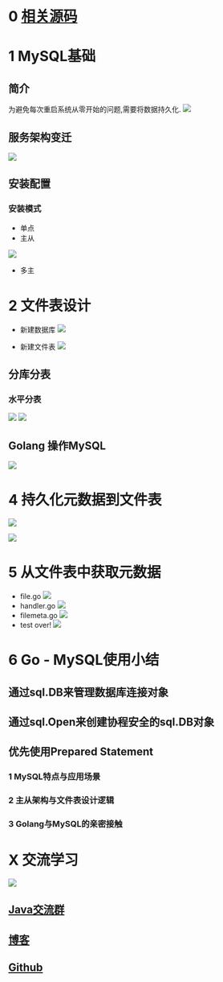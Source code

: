 # 0 [相关源码](https://github.com/Wasabi1234/Go-Cloud-Store)

# 1 MySQL基础
## 简介
为避免每次重启系统从零开始的问题,需要将数据持久化.
![](https://upload-images.jianshu.io/upload_images/16782311-d59a5f2a87c4a342.png?imageMogr2/auto-orient/strip%7CimageView2/2/w/1240)

## 服务架构变迁
![](https://upload-images.jianshu.io/upload_images/16782311-7888a1be823355ef.png?imageMogr2/auto-orient/strip%7CimageView2/2/w/1240)

## 安装配置
### 安装模式
- 单点
- 主从

![](https://upload-images.jianshu.io/upload_images/16782311-a588e4e352f3b543.png?imageMogr2/auto-orient/strip%7CimageView2/2/w/1240)

- 多主

# 2 文件表设计
- 新建数据库
![](https://upload-images.jianshu.io/upload_images/16782311-93d994cc266e86d3.png?imageMogr2/auto-orient/strip%7CimageView2/2/w/1240)

- 新建文件表
![](https://upload-images.jianshu.io/upload_images/16782311-03abc93755e61f19.png?imageMogr2/auto-orient/strip%7CimageView2/2/w/1240)

## 分库分表
### 水平分表
![](https://upload-images.jianshu.io/upload_images/16782311-1cd30450d73cbafa.png?imageMogr2/auto-orient/strip%7CimageView2/2/w/1240)
![](https://upload-images.jianshu.io/upload_images/16782311-1dcc2a59e1813009.png?imageMogr2/auto-orient/strip%7CimageView2/2/w/1240)

## Golang 操作MySQL
![](https://upload-images.jianshu.io/upload_images/16782311-e96ba8777c17421c.png?imageMogr2/auto-orient/strip%7CimageView2/2/w/1240)

# 4 持久化元数据到文件表
![](https://upload-images.jianshu.io/upload_images/16782311-c495ccb60d234cd8.png?imageMogr2/auto-orient/strip%7CimageView2/2/w/1240)

![](https://upload-images.jianshu.io/upload_images/16782311-86b0de25058fd99a.png?imageMogr2/auto-orient/strip%7CimageView2/2/w/1240)

# 5  从文件表中获取元数据
- file.go
![](https://upload-images.jianshu.io/upload_images/16782311-df37fab7de1abb14.png?imageMogr2/auto-orient/strip%7CimageView2/2/w/1240)
- handler.go
![](https://upload-images.jianshu.io/upload_images/16782311-f716d1c342913724.png?imageMogr2/auto-orient/strip%7CimageView2/2/w/1240)
- filemeta.go
![](https://upload-images.jianshu.io/upload_images/16782311-a58f2e525809ead1.png?imageMogr2/auto-orient/strip%7CimageView2/2/w/1240)
- test over!
![](https://upload-images.jianshu.io/upload_images/16782311-2dd492a053782a40.png?imageMogr2/auto-orient/strip%7CimageView2/2/w/1240)

# 6 Go - MySQL使用小结
## 通过sqI.DB来管理数据库连接对象
## 通过sql.Open来创建协程安全的sql.DB对象
## 优先使用Prepared Statement

###  1 MySQL特点与应用场景
### 2 主从架构与文件表设计逻辑
### 3 Golang与MySQL的亲密接触

# X 交流学习
![](https://upload-images.jianshu.io/upload_images/16782311-8d7acde57fdce062.png?imageMogr2/auto-orient/strip%7CimageView2/2/w/1240)

## [Java交流群](https://jq.qq.com/?_wv=1027&k=5UB4P1T)


## [博客](http://www.shishusheng.com)



## [Github](https://github.com/Wasabi1234)


